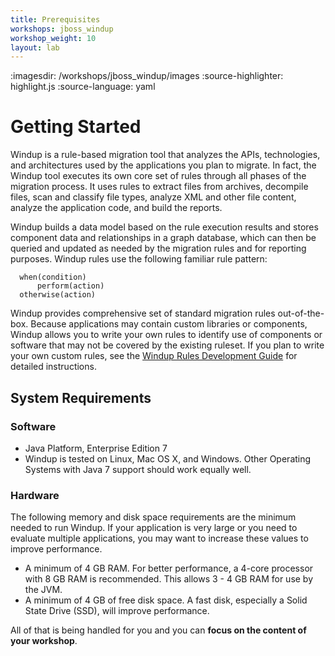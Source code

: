```yaml
---
title: Prerequisites
workshops: jboss_windup
workshop_weight: 10
layout: lab
---
```


:imagesdir: /workshops/jboss_windup/images
:source-highlighter: highlight.js
:source-language: yaml

# Getting Started

Windup is a rule-based migration tool that analyzes the APIs, technologies, and architectures used by the applications you plan to migrate. In fact, the Windup tool executes its own core set of rules through all phases of the migration process. It uses rules to extract files from archives, decompile files, scan and classify file types, analyze XML and other file content, analyze the application code, and build the reports.

Windup builds a data model based on the rule execution results and stores component data and relationships in a graph database, which can then be queried and updated as needed by the migration rules and for reporting purposes.  Windup rules use the following familiar rule pattern:

~~~~
  when(condition)
      perform(action)
  otherwise(action)
~~~~

Windup provides comprehensive set of standard migration rules out-of-the-box. Because applications may contain custom libraries or components, Windup allows you to write your own rules to identify use of components or software that may not be covered by the existing ruleset. If you plan to write your own custom rules, see the [Windup Rules Development Guide][1] for detailed instructions.

## System Requirements

### Software

* Java Platform, Enterprise Edition 7
* Windup is tested on Linux, Mac OS X, and Windows. Other Operating Systems with Java 7 support should work equally well.

### Hardware

The following memory and disk space requirements are the minimum needed to run Windup. If your application is very large or you need to evaluate multiple applications, you may want to increase these values to improve performance. 

* A minimum of 4 GB RAM. For better performance, a 4-core processor with 8 GB RAM is recommended. This allows 3 - 4 GB RAM for use by the JVM.
* A minimum of 4 GB of free disk space. A fast disk, especially a Solid State Drive (SSD), will improve performance.

All of that is being handled for you and you can **focus on the content of your workshop**.

[1]: https://access.redhat.com/documentation/en/red-hat-jboss-migration-toolkit/version-2.3/windup-rules-development-guide
